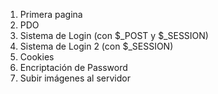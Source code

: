 <ol>
  <li>Primera pagina</li>
  <li>PDO</li>
  <li>Sistema de Login (con $_POST y $_SESSION)</li>
  <li>Sistema de Login 2 (con $_SESSION)</li>
  <li>Cookies</li>
  <li>Encriptación de Password</li>
  <li>Subir imágenes al servidor</li>
</ol>
